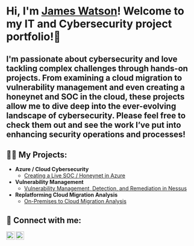 <h1>Hi, I'm <a href="https://www.linkedin.com/in/james-watson-iii/">James Watson</a>! Welcome to my IT and Cybersecurity project portfolio!🔐  <br/> 

## I'm passionate about cybersecurity and love tackling complex challenges through hands-on projects. From examining a cloud migration to vulnerability management and even creating a honeynet and SOC in the cloud, these projects allow me to dive deep into the ever-evolving landscape of cybersecurity. Please feel free to check them out and see the work I’ve put into enhancing security operations and processes!  
  <h2>👨‍💻 My Projects:</h2>

- <b>Azure / Cloud Cybersecurity</b>
  - [Creating a Live SOC / Honeynet in Azure](https://github.com/james-watson-iii/Azure-SOC-Honeynet)
- <b>Vulnerability Management</b>
  - [Vulnerability Management, Detection, and Remediation in Nessus](https://github.com/james-watson-iii/Vulnerability-Management)
- <b>Replatforming Cloud Migration Analysis</b>
  - [On-Premises to Cloud Migration Analysis](https://github.com/james-watson-iii/Cloud-Migration-Analysis/)

<h2> 🤳 Connect with me:</h2>

[<img align="left" alt="JoshMadakor | Twitter" width="22px" src="https://cdn.jsdelivr.net/npm/simple-icons@v3/icons/twitter.svg" />][twitter]
[<img align="left" alt="JoshMadakor | LinkedIn" width="22px" src="https://cdn.jsdelivr.net/npm/simple-icons@v3/icons/linkedin.svg" />][linkedin]

[twitter]: https://x.com/jwatsoniii
[linkedin]: https://linkedin.com/in/james-watson-iii

<!--
**joshmadakor1/joshmadakor1** is a ✨ _special_ ✨ repository because its `README.md` (this file) appears on your GitHub profile.

Here are some ideas to get you started:

- 🔭 I’m currently working on ...
- 🌱 I’m currently learning ...
- 👯 I’m looking to collaborate on ...
- 🤔 I’m looking for help with ...
- 💬 Ask me about ...
- 📫 How to reach me: ...
- 😄 Pronouns: ...
- ⚡ Fun fact: ...
-->
